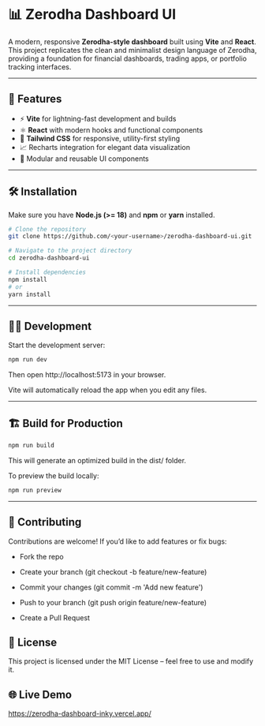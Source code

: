 # 📊 Zerodha Dashboard UI

A modern, responsive **Zerodha-style dashboard** built using **Vite** and **React**.  
This project replicates the clean and minimalist design language of Zerodha, providing a foundation for financial dashboards, trading apps, or portfolio tracking interfaces.

---

## 🚀 Features

- ⚡️ **Vite** for lightning-fast development and builds
- ⚛️ **React** with modern hooks and functional components
- 🎨 **Tailwind CSS** for responsive, utility-first styling
- 📈 Recharts integration for elegant data visualization
- 🧩 Modular and reusable UI components

---

## 🛠️ Installation

Make sure you have **Node.js (>= 18)** and **npm** or **yarn** installed.

```bash
# Clone the repository
git clone https://github.com/<your-username>/zerodha-dashboard-ui.git

# Navigate to the project directory
cd zerodha-dashboard-ui

# Install dependencies
npm install
# or
yarn install

```

---

## 🧑‍💻 Development

Start the development server:

```bash
npm run dev
```

Then open http://localhost:5173
in your browser.

Vite will automatically reload the app when you edit any files.

---

## 🏗️ Build for Production

```bash
npm run build
```

This will generate an optimized build in the dist/ folder.

To preview the build locally:

```bash
npm run preview
```

---

## 🤝 Contributing

Contributions are welcome!
If you’d like to add features or fix bugs:

- Fork the repo

- Create your branch (git checkout -b feature/new-feature)
- Commit your changes (git commit -m 'Add new feature')

- Push to your branch (git push origin feature/new-feature)

- Create a Pull Request

## 📜 License

This project is licensed under the MIT License – feel free to use and modify it.

## 🌐 Live Demo

https://zerodha-dashboard-inky.vercel.app/
